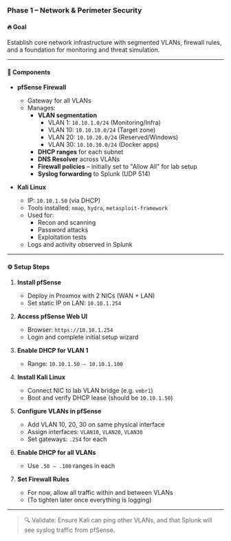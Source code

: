 ### Phase 1 – Network & Perimeter Security

#### 🔥 Goal
Establish core network infrastructure with segmented VLANs, firewall rules, and a foundation for monitoring and threat simulation.

---

#### 🧱 Components

- **pfSense Firewall**
  - Gateway for all VLANs
  - Manages:
    - **VLAN segmentation**
        - VLAN 1: `10.10.1.0/24` (Monitoring/Infra)
        - VLAN 10: `10.10.10.0/24` (Target zone)
        - VLAN 20: `10.10.20.0/24` (Reserved/Windows)
        - VLAN 30: `10.10.30.0/24` (Docker apps)
    - **DHCP ranges** for each subnet
    - **DNS Resolver** across VLANs
    - **Firewall policies** – initially set to "Allow All" for lab setup
    - **Syslog forwarding** to Splunk (UDP 514)

- **Kali Linux**
  - IP: `10.10.1.50` (via DHCP)
  - Tools installed: `nmap`, `hydra`, `metasploit-framework`
  - Used for:
    - Recon and scanning
    - Password attacks
    - Exploitation tests
  - Logs and activity observed in Splunk

---

#### ⚙️ Setup Steps

1. **Install pfSense**
   - Deploy in Proxmox with 2 NICs (WAN + LAN)
   - Set static IP on LAN: `10.10.1.254`

2. **Access pfSense Web UI**
   - Browser: `https://10.10.1.254`
   - Login and complete initial setup wizard

3. **Enable DHCP for VLAN 1**
   - Range: `10.10.1.50 – 10.10.1.100`

4. **Install Kali Linux**
   - Connect NIC to lab VLAN bridge (e.g. `vmbr1`)
   - Boot and verify DHCP lease (should be `10.10.1.50`)

5. **Configure VLANs in pfSense**
   - Add VLAN 10, 20, 30 on same physical interface
   - Assign interfaces: `VLAN10`, `VLAN20`, `VLAN30`
   - Set gateways: `.254` for each

6. **Enable DHCP for all VLANs**
   - Use `.50 – .100` ranges in each

7. **Set Firewall Rules**
   - For now, allow all traffic within and between VLANs
   - (To tighten later once everything is logging)

---

> 🔍 Validate: Ensure Kali can ping other VLANs, and that Splunk will see syslog traffic from pfSense.
